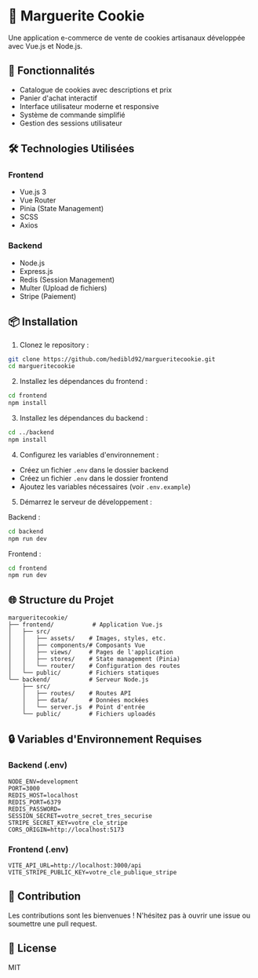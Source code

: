 # 🍪 Marguerite Cookie

Une application e-commerce de vente de cookies artisanaux développée avec Vue.js et Node.js.

## 🚀 Fonctionnalités

- Catalogue de cookies avec descriptions et prix
- Panier d'achat interactif
- Interface utilisateur moderne et responsive
- Système de commande simplifié
- Gestion des sessions utilisateur

## 🛠 Technologies Utilisées

### Frontend
- Vue.js 3
- Vue Router
- Pinia (State Management)
- SCSS
- Axios

### Backend
- Node.js
- Express.js
- Redis (Session Management)
- Multer (Upload de fichiers)
- Stripe (Paiement)

## 📦 Installation

1. Clonez le repository :
```bash
git clone https://github.com/hedibld92/margueritecookie.git
cd margueritecookie
```

2. Installez les dépendances du frontend :
```bash
cd frontend
npm install
```

3. Installez les dépendances du backend :
```bash
cd ../backend
npm install
```

4. Configurez les variables d'environnement :
- Créez un fichier `.env` dans le dossier backend
- Créez un fichier `.env` dans le dossier frontend
- Ajoutez les variables nécessaires (voir `.env.example`)

5. Démarrez le serveur de développement :

Backend :
```bash
cd backend
npm run dev
```

Frontend :
```bash
cd frontend
npm run dev
```

## 🌐 Structure du Projet

```
margueritecookie/
├── frontend/           # Application Vue.js
│   ├── src/
│   │   ├── assets/    # Images, styles, etc.
│   │   ├── components/# Composants Vue
│   │   ├── views/     # Pages de l'application
│   │   ├── stores/    # State management (Pinia)
│   │   └── router/    # Configuration des routes
│   └── public/        # Fichiers statiques
└── backend/           # Serveur Node.js
    ├── src/
    │   ├── routes/    # Routes API
    │   ├── data/      # Données mockées
    │   └── server.js  # Point d'entrée
    └── public/        # Fichiers uploadés
```

## 🔒 Variables d'Environnement Requises

### Backend (.env)
```
NODE_ENV=development
PORT=3000
REDIS_HOST=localhost
REDIS_PORT=6379
REDIS_PASSWORD=
SESSION_SECRET=votre_secret_tres_securise
STRIPE_SECRET_KEY=votre_cle_stripe
CORS_ORIGIN=http://localhost:5173
```

### Frontend (.env)
```
VITE_API_URL=http://localhost:3000/api
VITE_STRIPE_PUBLIC_KEY=votre_cle_publique_stripe
```

## 👥 Contribution

Les contributions sont les bienvenues ! N'hésitez pas à ouvrir une issue ou soumettre une pull request.

## 📝 License

MIT 